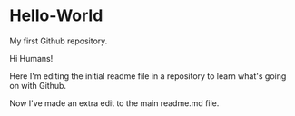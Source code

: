 # Hello-World
My first Github repository.

Hi Humans!

Here I'm editing the initial readme file in a repository to learn what's going on with Github.

Now I've made an extra edit to the main readme.md file.

